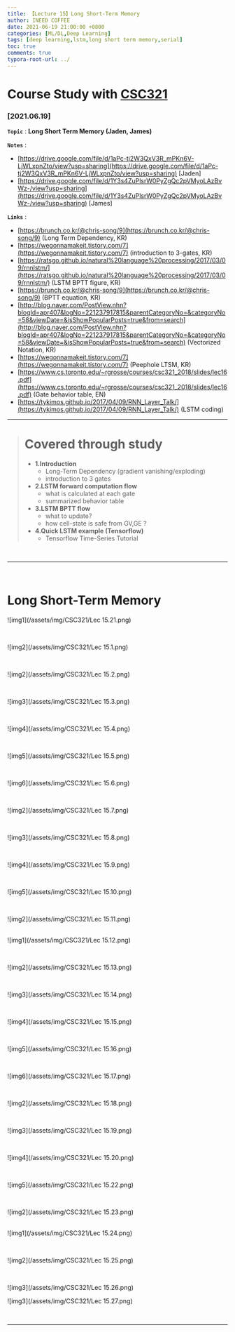 ```yaml
---
title: 【Lecture 15】Long Short-Term Memory
author: INEED COFFEE
date: 2021-06-19 21:00:00 +0800
categories: [ML/DL,Deep Learning]
tags: [deep learning,lstm,long short term memory,serial]
toc: true
comments: true
typora-root-url: ../
---
```

# Course Study with [CSC321](https://www.cs.toronto.edu/~rgrosse/courses/csc321_2017/) 



### [2021.06.19]

__`Topic`__ : __Long Short Term Memory (Jaden, James)__ 

__`Notes`__ : 

- [https://drive.google.com/file/d/1aPc-tj2W3QxV3R_mPKn6V-LjWLxpnZto/view?usp=sharing](https://drive.google.com/file/d/1aPc-tj2W3QxV3R_mPKn6V-LjWLxpnZto/view?usp=sharing) [Jaden]
- [https://drive.google.com/file/d/1Y3s4ZuPlsrW0PyZgQc2pVMyoLAzBvWz-/view?usp=sharing](https://drive.google.com/file/d/1Y3s4ZuPlsrW0PyZgQc2pVMyoLAzBvWz-/view?usp=sharing) [James]

__`Links`__ : 

- [https://brunch.co.kr/@chris-song/9](https://brunch.co.kr/@chris-song/9) (Long Term Dependency, KR)
- [https://wegonnamakeit.tistory.com/7](https://wegonnamakeit.tistory.com/7) (introduction to 3-gates, KR)
- [https://ratsgo.github.io/natural%20language%20processing/2017/03/09/rnnlstm/](https://ratsgo.github.io/natural%20language%20processing/2017/03/09/rnnlstm/) (LSTM BPTT figure, KR)
- [https://brunch.co.kr/@chris-song/9](https://brunch.co.kr/@chris-song/9) (BPTT equation, KR)
- [http://blog.naver.com/PostView.nhn?blogId=apr407&logNo=221237917815&parentCategoryNo=&categoryNo=58&viewDate=&isShowPopularPosts=true&from=search](http://blog.naver.com/PostView.nhn?blogId=apr407&logNo=221237917815&parentCategoryNo=&categoryNo=58&viewDate=&isShowPopularPosts=true&from=search) (Vectorized Notation, KR)
- [https://wegonnamakeit.tistory.com/7](https://wegonnamakeit.tistory.com/7) (Peephole LTSM, KR)
- [https://www.cs.toronto.edu/~rgrosse/courses/csc321_2018/slides/lec16.pdf](https://www.cs.toronto.edu/~rgrosse/courses/csc321_2018/slides/lec16.pdf) (Gate behavior table, EN)
- [https://tykimos.github.io/2017/04/09/RNN_Layer_Talk/](https://tykimos.github.io/2017/04/09/RNN_Layer_Talk/) (LSTM coding)



---
> # Covered through study
>
> - __1.Introduction__ 
>   - Long-Term Dependency (gradient vanishing/exploding)
>   - introduction to 3 gates
> - __2.LSTM forward computation flow__ 
>   - what is calculated at each gate
>   - summarized behavior table
> - __3.LSTM BPTT flow__ 
>   - what to update?
>   - how cell-state is safe from GV,GE ?
> - __4.Quick LSTM example (Tensorflow)__ 
>   - Tensorflow Time-Series Tutorial

​	

---

​			
# Long Short-Term Memory

![img1](/assets/img/CSC321/Lec 15.21.png)

​	

![img2](/assets/img/CSC321/Lec 15.1.png)

​	

![img2](/assets/img/CSC321/Lec 15.2.png)

​	

![img3](/assets/img/CSC321/Lec 15.3.png)

​	

![img4](/assets/img/CSC321/Lec 15.4.png)

​	

![img5](/assets/img/CSC321/Lec 15.5.png)

​	

![img6](/assets/img/CSC321/Lec 15.6.png)

​	

![img2](/assets/img/CSC321/Lec 15.7.png)

​	

![img3](/assets/img/CSC321/Lec 15.8.png)

​	

![img4](/assets/img/CSC321/Lec 15.9.png)

​	

![img5](/assets/img/CSC321/Lec 15.10.png)

​	

![img2](/assets/img/CSC321/Lec 15.11.png)


​	
![img1](/assets/img/CSC321/Lec 15.12.png)

​	

![img2](/assets/img/CSC321/Lec 15.13.png)

​	

![img3](/assets/img/CSC321/Lec 15.14.png)

​	

![img4](/assets/img/CSC321/Lec 15.15.png)

​	

![img5](/assets/img/CSC321/Lec 15.16.png)

​	

![img6](/assets/img/CSC321/Lec 15.17.png)

​	

![img2](/assets/img/CSC321/Lec 15.18.png)

​	

![img3](/assets/img/CSC321/Lec 15.19.png)

​	

![img4](/assets/img/CSC321/Lec 15.20.png)

​	

![img5](/assets/img/CSC321/Lec 15.22.png)

​	

![img2](/assets/img/CSC321/Lec 15.23.png)


​	
![img1](/assets/img/CSC321/Lec 15.24.png)

​	

![img2](/assets/img/CSC321/Lec 15.25.png)

​	

![img3](/assets/img/CSC321/Lec 15.26.png)


![img3](/assets/img/CSC321/Lec 15.27.png)


​	

***

​	


